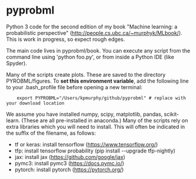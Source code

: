 # pyprobml
Python 3 code for the second edition of my book "Machine learning: a probabilistic perspective" (http://people.cs.ubc.ca/~murphyk/MLbook/). This is work in progress, so expect rough edges.

The main code lives in pyprobml/book. You can execute any script from the command line
using 'python foo.py', or from inside a Python IDE (like Spyder). 

Many of the scripts create plots.
These are saved to the directory PYROBML/figures. To **set this environment variable**, add the following
line to your .bash_profile file before opening a new terminal:
```
    export PYPROBML="/Users/kpmurphy/github/pyprobml" # replace with your download location
```

We assume you have installed numpy, scipy, matplotlib, pandas, scikit-learn.
(These are all pre-installed in anaconda.) 
Many of the scripts rely on extra libraries which you will need to install.
This will often be indicated in the suffix of the filename, as follows:
- tf or keras: install tensorflow (https://www.tensorflow.org/)
- tfp: install tensorflow probability (pip install --upgrade tfp-nightly)
- jax: install jax (https://github.com/google/jax)
- pymc3: install pymc3 (https://docs.pymc.io/)
- pytorch: install pytorch (https://pytorch.org/)


